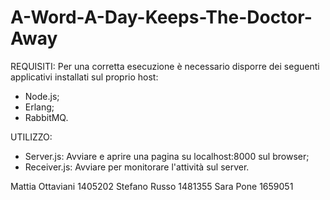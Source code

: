 # A-Word-A-Day-Keeps-The-Doctor-Away

REQUISITI:
Per una corretta esecuzione è necessario disporre dei seguenti applicativi installati sul proprio host:
- Node.js;
- Erlang;
- RabbitMQ.

UTILIZZO:
- Server.js: Avviare e aprire una pagina su localhost:8000 sul browser;
- Receiver.js: Avviare per monitorare l'attività sul server.

Mattia Ottaviani 1405202
Stefano Russo 1481355
Sara Pone 1659051
